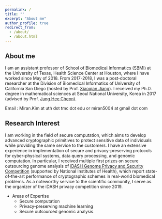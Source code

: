 ```yaml
---
permalink: /
title: ""
excerpt: "About me"
author_profile: true
redirect_from: 
  - /about/
  - /about.html
---
```



## About me
I am an assistant professor of [School of Biomedical Informatics (SBMI)](https://sbmi.uth.edu/faculty-and-staff/miran-kim.htm) at the University of Texas, Health Science Center at Houston, where I have worked since May of 2018. From 2017-2018, I was a post-doctoral researcher at the Division of Biomedical Informatics of University of California San Diego (hosted by Prof. [Xiaoqian Jiang](https://sbmi.uth.edu/faculty-and-staff/xiaoqian-jiang.htm)). I received my Ph.D. degree in mathematical sciences at Seoul National University, Korea in 2017 (advised by Prof. [Jung Hee Cheon](http://www.math.snu.ac.kr/~jhcheon/xe2/)).

Email : Miran.Kim at uth dot tmc dot edu or miran5004 at gmail dot com <br />

## Research Interest
I am working in the field of secure computation, which aims to develop advanced cryptographic primitives to protect sensitive data of individuals while providing the same service to the customers. I have an extensive experience in implementation of secure and privacy-preserving protocols for cyber-physical systems, data query processing, and genomic computation. In particular, I received multiple first prizes on secure outsourcing genome analysis of [iDASH Genome Privacy and Security Competition](http://www.humangenomeprivacy.org/) (supported by National Institutes of Health), which report state-of-the-art performance of cryptographic schemes in real-world biomedical problems. As a noteworthy service to the scientific community, I serve as the organizer of the iDASH privacy competition since 2019.

 * Areas of Expertise
     * Secure computation
     * Privacy-preserving machine learning
     * Secure outsourced genomic analysis

